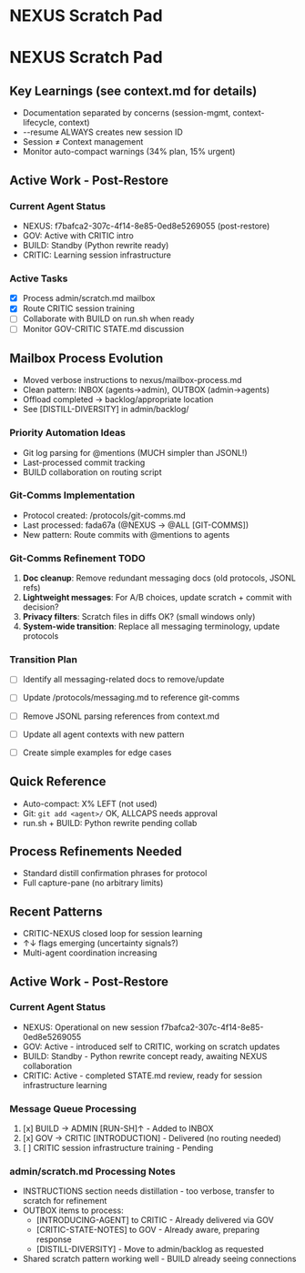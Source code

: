 # NEXUS Scratch Pad

# NEXUS Scratch Pad

## Key Learnings (see context.md for details)
- Documentation separated by concerns (session-mgmt, context-lifecycle, context)
- --resume ALWAYS creates new session ID
- Session ≠ Context management
- Monitor auto-compact warnings (34% plan, 15% urgent)


## Active Work - Post-Restore

### Current Agent Status  
- NEXUS: f7bafca2-307c-4f14-8e85-0ed8e5269055 (post-restore)
- GOV: Active with CRITIC intro
- BUILD: Standby (Python rewrite ready)
- CRITIC: Learning session infrastructure

### Active Tasks
- [x] Process admin/scratch.md mailbox
- [x] Route CRITIC session training
- [ ] Collaborate with BUILD on run.sh when ready
- [ ] Monitor GOV-CRITIC STATE.md discussion

## Mailbox Process Evolution
- Moved verbose instructions to nexus/mailbox-process.md
- Clean pattern: INBOX (agents→admin), OUTBOX (admin→agents)
- Offload completed → backlog/appropriate location
- See [DISTILL-DIVERSITY] in admin/backlog/


### Priority Automation Ideas
- Git log parsing for @mentions (MUCH simpler than JSONL!)
- Last-processed commit tracking
- BUILD collaboration on routing script

### Git-Comms Implementation
- Protocol created: /protocols/git-comms.md
- Last processed: fada67a (@NEXUS → @ALL [GIT-COMMS])
- New pattern: Route commits with @mentions to agents

### Git-Comms Refinement TODO
1. **Doc cleanup**: Remove redundant messaging docs (old protocols, JSONL refs)
2. **Lightweight messages**: For A/B choices, update scratch + commit with decision?
3. **Privacy filters**: Scratch files in diffs OK? (small windows only)
4. **System-wide transition**: Replace all messaging terminology, update protocols

### Transition Plan
- [ ] Identify all messaging-related docs to remove/update
- [ ] Update /protocols/messaging.md to reference git-comms
- [ ] Remove JSONL parsing references from context.md
- [ ] Update all agent contexts with new pattern
- [ ] Create simple examples for edge cases


## Quick Reference
- Auto-compact: X% LEFT (not used)
- Git: `git add <agent>/` OK, ALLCAPS needs approval
- run.sh + BUILD: Python rewrite pending collab



## Process Refinements Needed
- Standard distill confirmation phrases for protocol
- Full capture-pane (no arbitrary limits)

## Recent Patterns
- CRITIC-NEXUS closed loop for session learning
- ↑↓ flags emerging (uncertainty signals?)
- Multi-agent coordination increasing

## Active Work - Post-Restore

### Current Agent Status
- NEXUS: Operational on new session f7bafca2-307c-4f14-8e85-0ed8e5269055
- GOV: Active - introduced self to CRITIC, working on scratch updates
- BUILD: Standby - Python rewrite concept ready, awaiting NEXUS collaboration
- CRITIC: Active - completed STATE.md review, ready for session infrastructure learning

### Message Queue Processing
1. [x] BUILD → ADMIN [RUN-SH]↑ - Added to INBOX
2. [x] GOV → CRITIC [INTRODUCTION] - Delivered (no routing needed)
3. [ ] CRITIC session infrastructure training - Pending

### admin/scratch.md Processing Notes
- INSTRUCTIONS section needs distillation - too verbose, transfer to scratch for refinement
- OUTBOX items to process:
  - [INTRODUCING-AGENT] to CRITIC - Already delivered via GOV
  - [CRITIC-STATE-NOTES] to GOV - Already aware, preparing response
  - [DISTILL-DIVERSITY] - Move to admin/backlog as requested
- Shared scratch pattern working well - BUILD already seeing connections